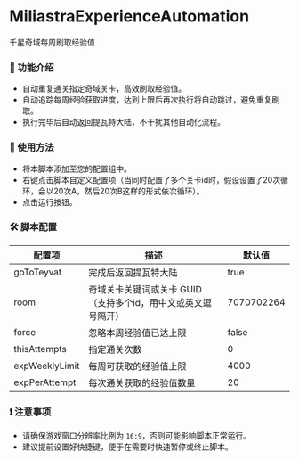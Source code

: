 # MiliastraExperienceAutomation

千星奇域每周刷取经验值

### 🌟 功能介绍

- 自动重复通关指定奇域关卡，高效刷取经验值。
- 自动追踪每周经验获取进度，达到上限后再次执行将自动跳过，避免重复刷取。
- 执行完毕后自动返回提瓦特大陆，不干扰其他自动化流程。

### 📖 使用方法

- 将本脚本添加至您的配置组中。
- 右键点击脚本自定义配置项（当同时配置了多个关卡id时，假设设置了20次循环，会以20次A，然后20次B这样的形式依次循环）。
- 点击运行按钮。

### 🛠️ 脚本配置

| 配置项         | 描述                      | 默认值        |
| -------------- | ------------------------- |------------|
| goToTeyvat     | 完成后返回提瓦特大陆      | true       |
| room           | 奇域关卡关键词或关卡 GUID（支持多个id，用中文或英文逗号隔开） | 7070702264 |
| force          | 忽略本周经验值已达上限    | false      |
| thisAttempts   | 指定通关次数              | 0          |
| expWeeklyLimit | 每周可获取的经验值上限    | 4000       |
| expPerAttempt  | 每次通关获取的经验值数量  | 20         |

### ❗ 注意事项

- 请确保游戏窗口分辨率比例为 `16:9`，否则可能影响脚本正常运行。
- 建议提前设置好快捷键，便于在需要时快速暂停或终止脚本。

